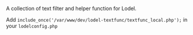 A collection of text filter and helper function for Lodel.

Add `include_once('/var/www/dev/lodel-textfunc/textfunc_local.php');` in your `lodelconfig.php`
